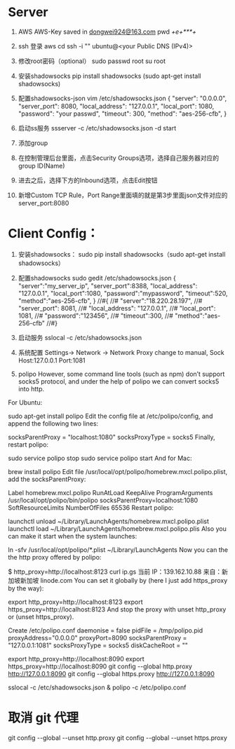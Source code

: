 # Server
1. AWS AWS-Key
saved in dongwei924@163.com
pwd _+e+***+_

2. ssh 登录 aws
  cd <save pem file path>
  ssh -i "<your pem file>" ubuntu@<your Public DNS (IPv4)>

3. 修改root密码（optional）
  sudo passwd root
  su root
 
4. 安装shadowsocks
  pip install shadowsocks (sudo apt-get install shadowsocks)
  
5. 配置shadowsocks-json
vim /etc/shadowsocks.json
{
  "server": "0.0.0.0",
  "server_port": 8080,
  "local_address": "127.0.0.1",
  "local_port": 1080,
  "password": "your passwd",
  "timeout": 300,
  "method": "aes-256-cfb",
}

6. 启动ss服务
ssserver -c /etc/shadowsocks.json -d start

7. 添加group
 1. 在控制管理后台里面，点击Security Groups选项，选择自己服务器对应的group ID(Name)
 2. 进去之后，选择下方的Inbound选项，点击Edit按钮
 3. 新增Custom TCP Rule，Port Range里面填的就是第3步里面json文件对应的server_port:8080
 
# Client Config：
1. 安装shadowsocks：
sudo pip install shadowsocks（sudo apt-get install shadowsocks）

2. 配置shadowsocks
sudo gedit /etc/shadowsocks.json
{
    "server":"my_server_ip",
    "server_port":8388,
    "local_address": "127.0.0.1",
    "local_port":1080,
    "password":"mypassword",
    "timeout":520,
    "method":"aes-256-cfb",
}
//#{
//#    "server":"18.220.28.197",
//#    "server_port": 8081,
//#    "local_address": "127.0.0.1",
//#    "local_port": 1081,
//#    "password":"123456",
//#    "timeout":300,
//#    "method":"aes-256-cfb"
//#} 

3. 启动服务
sslocal -c /etc/shadowsocks.json

4. 系统配置
Settings-> Network -> Network Proxy 
change to manual, Sock Host:127.0.0.1 Port:1081


5. polipo
However, some command line tools (such as npm) don’t support socks5 protocol, and under the help of polipo we can convert socks5 into http.

For Ubuntu:

sudo apt-get install polipo
Edit the config file at /etc/polipo/config, and append the following two lines:

socksParentProxy = "localhost:1080"
socksProxyType = socks5
Finally, restart polipo:

sudo service polipo stop
sudo service polipo start
And for Mac:

brew install polipo
Edit file /usr/local/opt/polipo/homebrew.mxcl.polipo.plist, add the socksParentProxy:

<?xml version="1.0" encoding="UTF-8"?>
<!DOCTYPE plist PUBLIC "-//Apple//DTD PLIST 1.0//EN" "http://www.apple.com/DTDs/PropertyList-1.0.dtd">
<plist version="1.0">
  <dict>
    <key>Label</key>
    <string>homebrew.mxcl.polipo</string>
    <key>RunAtLoad</key>
    <true/>
    <key>KeepAlive</key>
    <true/>
    <key>ProgramArguments</key>
    <array>
      <string>/usr/local/opt/polipo/bin/polipo</string>
      <string>socksParentProxy=localhost:1080</string>
    </array>
    <!-- Set `ulimit -n 65536`. The default macOS limit is 256, that's
         not enough for Polipo (displays 'too many files open' errors).
         It seems like you have no reason to lower this limit
         (and unlikely will want to raise it). -->
    <key>SoftResourceLimits</key>
    <dict>
      <key>NumberOfFiles</key>
      <integer>65536</integer>
    </dict>
  </dict>
</plist>
Restart polipo:

launchctl unload ~/Library/LaunchAgents/homebrew.mxcl.polipo.plist
launchctl load ~/Library/LaunchAgents/homebrew.mxcl.polipo.plis
Also you can make it start when the system launches:

ln -sfv /usr/local/opt/polipo/*.plist ~/Library/LaunchAgents
Now you can the the http proxy offered by polipo:

$ http_proxy=http://localhost:8123 curl ip.gs
当前 IP：139.162.10.88 来自：新加坡新加坡 linode.com
You can set it globally by (here I just add https_proxy by the way):

export http_proxy=http://localhost:8123
export https_proxy=http://localhost:8123
And stop the proxy with unset http_proxy or (unset https_proxy).


Create /etc/polipo.conf
daemonise = false
pidFile = /tmp/polipo.pid
proxyAddress="0.0.0.0"
proxyPort=8090
socksParentProxy = "127.0.0.1:1081"
socksProxyType = socks5
diskCacheRoot = ""

export http_proxy=http://localhost:8090
export https_proxy=http://localhost:8090
git config --global http.proxy http://127.0.0.1:8090
git config --global https.proxy http://127.0.0.1:8090

sslocal -c /etc/shadowsocks.json &
polipo -c /etc/polipo.conf


# 取消 git 代理
git config --global --unset http.proxy
git config --global --unset https.proxy
